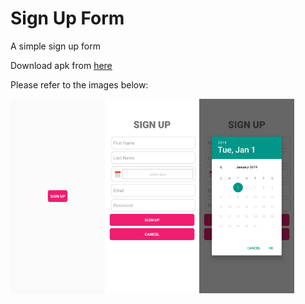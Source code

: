 # Sign Up Form

A simple sign up form

Download apk from [here](https://github.com/Palaash05/LoginFormTask/releases/download/Version1/app-release.apk)

Please refer to the images below:

<img src="Screenshots/Home.png" width="30%" style="float: left"/>

<img src="Screenshots/Form.png" width="30%" style="float: left"/>

<img src="Screenshots/Date.png" width="30%" style="float: left"/>
